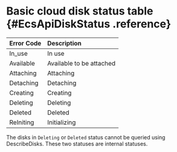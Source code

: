 # Basic cloud disk status table {#EcsApiDiskStatus .reference}

|Error Code|Description|
|:---------|:----------|
|In\_use|In use|
|Available|Available to be attached|
|Attaching|Attaching|
|Detaching|Detaching|
|Creating|Creating|
|Deleting|Deleting|
|Deleted|Deleted|
|ReIniting|Initializing|

The disks in `Deleting` or `Deleted` status cannot be queried using DescribeDisks. These two statuses are internal statuses.


